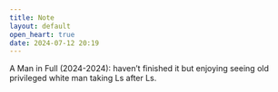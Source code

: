 ```yaml
---
title: Note
layout: default
open_heart: true
date: 2024-07-12 20:19
---
```


A Man in Full (2024-2024): haven’t finished it but enjoying seeing old privileged white man taking Ls after Ls. 
